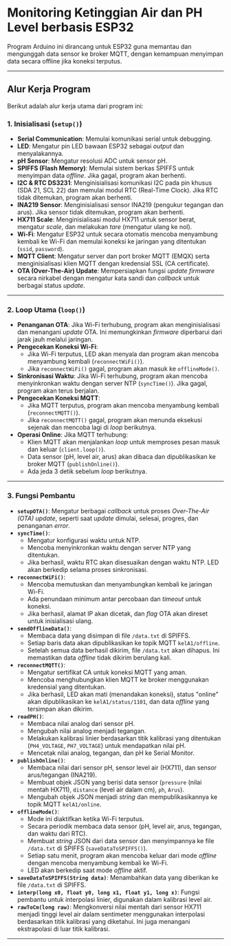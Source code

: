 # Monitoring Ketinggian Air dan PH Level berbasis ESP32

Program Arduino ini dirancang untuk ESP32 guna memantau dan mengunggah data sensor ke broker MQTT, dengan kemampuan menyimpan data secara offline jika koneksi terputus.

---

## **Alur Kerja Program**

Berikut adalah alur kerja utama dari program ini:

### **1. Inisialisasi (`setup()`)**

* **Serial Communication**: Memulai komunikasi serial untuk debugging.
* **LED**: Mengatur pin LED bawaan ESP32 sebagai *output* dan menyalakannya.
* **pH Sensor**: Mengatur resolusi ADC untuk sensor pH.
* **SPIFFS (Flash Memory)**: Memulai sistem berkas SPIFFS untuk menyimpan data *offline*. Jika gagal, program akan berhenti.
* **I2C & RTC DS3231**: Menginisialisasi komunikasi I2C pada pin khusus (SDA 21, SCL 22) dan memulai modul RTC (Real-Time Clock). Jika RTC tidak ditemukan, program akan berhenti.
* **INA219 Sensor**: Menginisialisasi sensor INA219 (pengukur tegangan dan arus). Jika sensor tidak ditemukan, program akan berhenti.
* **HX711 Scale**: Menginisialisasi modul HX711 untuk sensor berat, mengatur *scale*, dan melakukan *tare* (mengatur ulang ke nol).
* **Wi-Fi**: Mengatur ESP32 untuk secara otomatis mencoba menyambung kembali ke Wi-Fi dan memulai koneksi ke jaringan yang ditentukan (`ssid`, `password`).
* **MQTT Client**: Mengatur server dan port broker MQTT (EMQX) serta menginisialisasi klien MQTT dengan kredensial SSL (CA certificate).
* **OTA (Over-The-Air) Update**: Mempersiapkan fungsi *update firmware* secara nirkabel dengan mengatur kata sandi dan *callback* untuk berbagai status *update*.

---

### **2. Loop Utama (`loop()`)**

* **Penanganan OTA**: Jika Wi-Fi terhubung, program akan menginisialisasi dan menangani *update* OTA. Ini memungkinkan *firmware* diperbarui dari jarak jauh melalui jaringan.
* **Pengecekan Koneksi Wi-Fi**:
    * Jika Wi-Fi terputus, LED akan menyala dan program akan mencoba menyambung kembali (`reconnectWiFi()`).
    * Jika `reconnectWiFi()` gagal, program akan masuk ke `offlineMode()`.
* **Sinkronisasi Waktu**: Jika Wi-Fi terhubung, program akan mencoba menyinkronkan waktu dengan server NTP (`syncTime()`). Jika gagal, program akan terus berjalan.
* **Pengecekan Koneksi MQTT**:
    * Jika MQTT terputus, program akan mencoba menyambung kembali (`reconnectMQTT()`).
    * Jika `reconnectMQTT()` gagal, program akan menunda eksekusi sejenak dan mencoba lagi di *loop* berikutnya.
* **Operasi Online**: Jika MQTT terhubung:
    * Klien MQTT akan menjalankan *loop* untuk memproses pesan masuk dan keluar (`client.loop()`).
    * Data sensor (pH, level air, arus) akan dibaca dan dipublikasikan ke broker MQTT (`publishOnline()`).
    * Ada jeda 3 detik sebelum *loop* berikutnya.

---

### **3. Fungsi Pembantu**

* **`setupOTA()`**: Mengatur berbagai *callback* untuk proses *Over-The-Air (OTA)* *update*, seperti saat *update* dimulai, selesai, progres, dan penanganan *error*.
* **`syncTime()`**:
    * Mengatur konfigurasi waktu untuk NTP.
    * Mencoba menyinkronkan waktu dengan server NTP yang ditentukan.
    * Jika berhasil, waktu RTC akan disesuaikan dengan waktu NTP. LED akan berkedip selama proses sinkronisasi.
* **`reconnectWiFi()`**:
    * Mencoba memutuskan dan menyambungkan kembali ke jaringan Wi-Fi.
    * Ada penundaan minimum antar percobaan dan *timeout* untuk koneksi.
    * Jika berhasil, alamat IP akan dicetak, dan *flag* OTA akan direset untuk inisialisasi ulang.
* **`sendOfflineData()`**:
    * Membaca data yang disimpan di file `/data.txt` di SPIFFS.
    * Setiap baris data akan dipublikasikan ke topik MQTT `kelA1/offline`.
    * Setelah semua data berhasil dikirim, file `/data.txt` akan dihapus. Ini memastikan data *offline* tidak dikirim berulang kali.
* **`reconnectMQTT()`**:
    * Mengatur sertifikat CA untuk koneksi MQTT yang aman.
    * Mencoba menghubungkan klien MQTT ke broker menggunakan kredensial yang ditentukan.
    * Jika berhasil, LED akan mati (menandakan koneksi), status "online" akan dipublikasikan ke `kelA1/status/1101`, dan data *offline* yang tersimpan akan dikirim.
* **`readPH()`**:
    * Membaca nilai analog dari sensor pH.
    * Mengubah nilai analog menjadi tegangan.
    * Melakukan kalibrasi linier berdasarkan titik kalibrasi yang ditentukan (`PH4_VOLTAGE`, `PH7_VOLTAGE`) untuk mendapatkan nilai pH.
    * Mencetak nilai analog, tegangan, dan pH ke Serial Monitor.
* **`publishOnline()`**:
    * Membaca nilai dari sensor pH, sensor level air (HX711), dan sensor arus/tegangan (INA219).
    * Membuat objek JSON yang berisi data sensor (`pressure` (nilai mentah HX711), `distance` (level air dalam cm), `ph`, `Arus`).
    * Mengubah objek JSON menjadi *string* dan mempublikasikannya ke topik MQTT `kelA1/online`.
* **`offlineMode()`**:
    * Mode ini diaktifkan ketika Wi-Fi terputus.
    * Secara periodik membaca data sensor (pH, level air, arus, tegangan, dan waktu dari RTC).
    * Membuat *string* JSON dari data sensor dan menyimpannya ke file `/data.txt` di SPIFFS (`saveDataToSPIFFS()`).
    * Setiap satu menit, program akan mencoba keluar dari mode *offline* dengan mencoba menyambung kembali ke Wi-Fi.
    * LED akan berkedip saat mode *offline* aktif.
* **`saveDataToSPIFFS(String data)`**: Menambahkan data yang diberikan ke file `/data.txt` di SPIFFS.
* **`interp(long x0, float y0, long x1, float y1, long x)`**: Fungsi pembantu untuk interpolasi linier, digunakan dalam kalibrasi level air.
* **`rawToCm(long raw)`**: Mengkonversi nilai mentah dari sensor HX711 menjadi tinggi level air dalam sentimeter menggunakan interpolasi berdasarkan titik kalibrasi yang diketahui. Ini juga menangani ekstrapolasi di luar titik kalibrasi.

---
